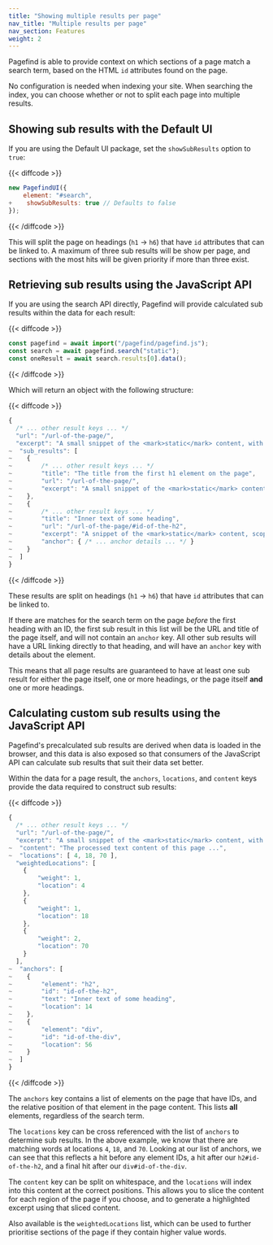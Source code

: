 ```yaml
---
title: "Showing multiple results per page"
nav_title: "Multiple results per page"
nav_section: Features
weight: 2
---
```


Pagefind is able to provide context on which sections of a page match a search term, based on the HTML `id` attributes found on the page.

No configuration is needed when indexing your site. When searching the index, you can choose whether or not to split each page into multiple results.

## Showing sub results with the Default UI

If you are using the Default UI package, set the `showSubResults` option to `true`:

{{< diffcode >}}
```javascript
new PagefindUI({
    element: "#search",
+    showSubResults: true // Defaults to false
});
```
{{< /diffcode >}}

This will split the page on headings (`h1` → `h6`) that have `id` attributes that can be linked to.
A maximum of three sub results will be show per page, and sections with the most hits will be given priority if more than three exist.

## Retrieving sub results using the JavaScript API

If you are using the search API directly, Pagefind will provide calculated sub results within the data for each result:

{{< diffcode >}}
```js
const pagefind = await import("/pagefind/pagefind.js");
const search = await pagefind.search("static");
const oneResult = await search.results[0].data();
```
{{< /diffcode >}}

Which will return an object with the following structure:

{{< diffcode >}}
```js
{
  /* ... other result keys ... */
  "url": "/url-of-the-page/",
  "excerpt": "A small snippet of the <mark>static</mark> content, with the search term(s) highlighted in &lt;mark&gt; elements.",
~  "sub_results": [
~    {
~        /* ... other result keys ... */
~        "title": "The title from the first h1 element on the page",
~        "url": "/url-of-the-page/",
~        "excerpt": "A small snippet of the <mark>static</mark> content, with the search term(s) highlighted in &lt;mark&gt; elements"
~    },
~    {
~        /* ... other result keys ... */
~        "title": "Inner text of some heading",
~        "url": "/url-of-the-page/#id-of-the-h2",
~        "excerpt": "A snippet of the <mark>static</mark> content, scoped between this anchor and the next one",
~        "anchor": { /* ... anchor details ... */ }
~    }
~  ]
}
```
{{< /diffcode >}}

These results are split on headings (`h1` → `h6`) that have `id` attributes that can be linked to.

If there are matches for the search term on the page _before_ the first heading with an ID, the first sub result in this list will be the URL and title of the page itself, and will not contain an `anchor` key. All other sub results will have a URL linking directly to that heading, and will have an `anchor` key with details about the element.

This means that all page results are guaranteed to have at least one sub result for either the page itself, one or more headings, or the page itself **and** one or more headings.

## Calculating custom sub results using the JavaScript API

Pagefind's precalculated sub results are derived when data is loaded in the browser, and this data is also exposed so that consumers of the JavaScript API can calculate sub results that suit their data set better.

Within the data for a page result, the `anchors`, `locations`, and `content` keys provide the data required to construct sub results:

{{< diffcode >}}
```js
{
  /* ... other result keys ... */
  "url": "/url-of-the-page/",
  "excerpt": "A small snippet of the <mark>static</mark> content, with the search term(s) highlighted in &lt;mark&gt; elements.",
~  "content": "The processed text content of this page ...",
~  "locations": [ 4, 18, 70 ],
  "weightedLocations": [
    {
        "weight": 1,
        "location": 4
    },
    {
        "weight": 1,
        "location": 18
    },
    {
        "weight": 2,
        "location": 70
    }
  ],
~  "anchors": [
~    {
~        "element": "h2",
~        "id": "id-of-the-h2",
~        "text": "Inner text of some heading",
~        "location": 14
~    },
~    {
~        "element": "div",
~        "id": "id-of-the-div",
~        "location": 56
~    }
~  ]
}
```
{{< /diffcode >}}

The `anchors` key contains a list of elements on the page that have IDs, and the relative position of that element in the page content. This lists **all** elements, regardless of the search term.

The `locations` key can be cross referenced with the list of `anchors` to determine sub results. In the above example, we know that there are matching words at locations `4`, `18`, and `70`. Looking at our list of anchors, we can see that this reflects a hit before any element IDs, a hit after our `h2#id-of-the-h2`, and a final hit after our `div#id-of-the-div`.

The `content` key can be split on whitespace, and the `locations` will index into this content at the correct positions. This allows you to slice the content for each region of the page if you choose, and to generate a highlighted excerpt using that sliced content.

Also available is the `weightedLocations` list, which can be used to further prioritise sections of the page if they contain higher value words.
